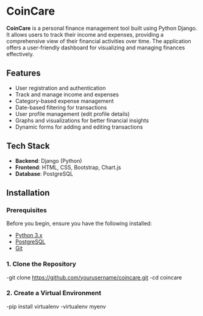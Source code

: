 # CoinCare

**CoinCare** is a personal finance management tool built using Python Django. It allows users to track their income and expenses, providing a comprehensive view of their financial activities over time. The application offers a user-friendly dashboard for visualizing and managing finances effectively.

## Features

- User registration and authentication
- Track and manage income and expenses
- Category-based expense management
- Date-based filtering for transactions
- User profile management (edit profile details)
- Graphs and visualizations for better financial insights
- Dynamic forms for adding and editing transactions

## Tech Stack

- **Backend**: Django (Python)
- **Frontend**: HTML, CSS, Bootstrap, Chart.js
- **Database**: PostgreSQL

## Installation

### Prerequisites

Before you begin, ensure you have the following installed:

- [Python 3.x](https://www.python.org/downloads/)
- [PostgreSQL](https://www.postgresql.org/download/)
- [Git](https://git-scm.com/)

### 1. Clone the Repository

-git clone https://github.com/yourusername/coincare.git
-cd coincare

### 2. Create a Virtual Environment

-pip install virtualenv
-virtualenv myenv
